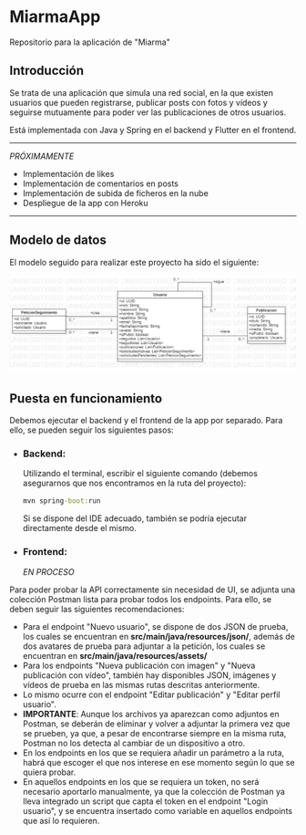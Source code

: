 # MiarmaApp


Repositorio para la aplicación de "Miarma"

## Introducción

Se trata de una aplicación que simula una red social, en la que existen usuarios que pueden registrarse, publicar posts con fotos y vídeos y seguirse mutuamente para poder ver las publicaciones de otros usuarios.

Está implementada con Java y Spring en el backend y Flutter en el frontend.

***

_*PRÓXIMAMENTE*_
* Implementación de likes
* Implementación de comentarios en posts
* Implementación de subida de ficheros en la nube
* Despliegue de la app con Heroku

***

## Modelo de datos

El modelo seguido para realizar este proyecto ha sido el siguiente:

![diagrama-clases](diagrama-clases.jpg)


## Puesta en funcionamiento

Debemos ejecutar el backend y el frontend de la app por separado. Para ello, se pueden seguir los siguientes pasos:

* ### Backend: 


    Utilizando el terminal, escribir el siguiente comando (debemos asegurarnos que nos encontramos en la ruta del proyecto):

    ```cmd
    mvn spring-boot:run
    ```

    Si se dispone del IDE adecuado, también se podría ejecutar directamente desde el mismo.

* ### Frontend:

    _*EN PROCESO*_

Para poder probar la API correctamente sin necesidad de UI, se adjunta una colección Postman lista para probar todos los endpoints. Para ello, se deben seguir las siguientes recomendaciones:


* Para el endpoint "Nuevo usuario", se dispone de dos JSON de prueba, los cuales se encuentran en **src/main/java/resources/json/**, además de dos avatares de prueba para adjuntar a la petición, los cuales se encuentran en **src/main/java/resources/assets/**
* Para los endpoints "Nueva publicación con imagen" y "Nueva publicación con vídeo", también hay disponibles JSON, imágenes y vídeos de prueba en las mismas rutas descritas anteriormente.
* Lo mismo ocurre con el endpoint "Editar publicación" y "Editar perfil usuario".
* **IMPORTANTE**: Aunque los archivos ya aparezcan como adjuntos en Postman, se deberán de eliminar y volver a adjuntar la primera vez que se prueben, ya que, a pesar de encontrarse siempre en la misma ruta, Postman no los detecta al cambiar de un dispositivo a otro.
* En los endpoints en los que se requiera añadir un parámetro a la ruta, habrá que escoger el que nos interese en ese momento según lo que se quiera probar.
* En aquellos endpoints en los que se requiera un token, no será necesario aportarlo manualmente, ya que la colección de Postman ya lleva integrado un script que capta el token en el endpoint "Login usuario", y se encuentra insertado como variable en aquellos endpoints que así lo requieren.